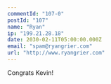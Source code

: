 ```yaml
---
commentId: "107-0"
postId: "107"
name: "Ryan"
ip: "199.21.28.18"
date: 2030-02-11T05:00:00.000Z
email: "spam@ryangrier.com"
url: "http://www.ryangrier.com"
---
```

<p>Congrats Kevin!</p>